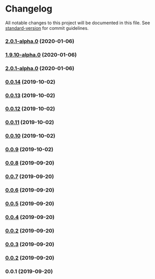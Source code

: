 # Changelog

All notable changes to this project will be documented in this file. See [standard-version](https://github.com/conventional-changelog/standard-version) for commit guidelines.

### [2.0.1-alpha.0](https://github.com/regenrek/nuxt-lazyimage/compare/v1.9.10-alpha.0...v2.0.1-alpha.0) (2020-01-06)

### [1.9.10-alpha.0](https://github.com/regenrek/nuxt-lazyimage/compare/v2.0.1-alpha.0...v1.9.10-alpha.0) (2020-01-06)

### [2.0.1-alpha.0](https://github.com/regenrek/nuxt-lazyimage/compare/v0.0.14...v2.0.1-alpha.0) (2020-01-06)

### [0.0.14](https://github.com/regenrek/nuxt-lazyimage/compare/v0.0.13...v0.0.14) (2019-10-02)

### [0.0.13](https://github.com/regenrek/nuxt-lazyimage/compare/v0.0.12...v0.0.13) (2019-10-02)

### [0.0.12](https://github.com/regenrek/nuxt-lazyimage/compare/v0.0.11...v0.0.12) (2019-10-02)

### [0.0.11](https://github.com/regenrek/nuxt-lazyimage/compare/v0.0.10...v0.0.11) (2019-10-02)

### [0.0.10](https://github.com/regenrek/nuxt-lazyimage/compare/v0.0.9...v0.0.10) (2019-10-02)

### [0.0.9](https://github.com/regenrek/nuxt-lazyimage/compare/v0.0.8...v0.0.9) (2019-10-02)

### [0.0.8](https://github.com/regenrek/nuxt-lazyimage/compare/v0.0.7...v0.0.8) (2019-09-20)

### [0.0.7](https://github.com/regenrek/nuxt-lazyimage/compare/v0.0.6...v0.0.7) (2019-09-20)

### [0.0.6](https://github.com/regenrek/nuxt-lazyimage/compare/v0.0.5...v0.0.6) (2019-09-20)

### [0.0.5](https://github.com/regenrek/nuxt-lazyimage/compare/v0.0.4...v0.0.5) (2019-09-20)

### [0.0.4](https://github.com/regenrek/nuxt-lazyimage/compare/v0.0.3...v0.0.4) (2019-09-20)

### [0.0.2](https://github.com/regenrek/nuxt-lazyimage/compare/v0.0.3...v0.0.2) (2019-09-20)

### [0.0.3](https://github.com/regenrek/nuxt-lazyimage/compare/v0.0.2...v0.0.3) (2019-09-20)

### [0.0.2](https://github.com/regenrek/nuxt-lazyimage/compare/v0.0.1...v0.0.2) (2019-09-20)

### 0.0.1 (2019-09-20)
